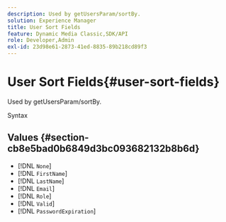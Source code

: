 ```yaml
---
description: Used by getUsersParam/sortBy.
solution: Experience Manager
title: User Sort Fields
feature: Dynamic Media Classic,SDK/API
role: Developer,Admin
exl-id: 23d98e61-2873-41ed-8835-89b218cd89f3
---
```

# User Sort Fields{#user-sort-fields}

Used by getUsersParam/sortBy.

 Syntax 

## Values {#section-cb8e5bad0b6849d3bc093682132b8b6d}

* [!DNL `None`] 
* [!DNL `FirstName`] 
* [!DNL `LastName`] 
* [!DNL `Email`] 
* [!DNL `Role`] 
* [!DNL `Valid`] 
* [!DNL `PasswordExpiration`]
